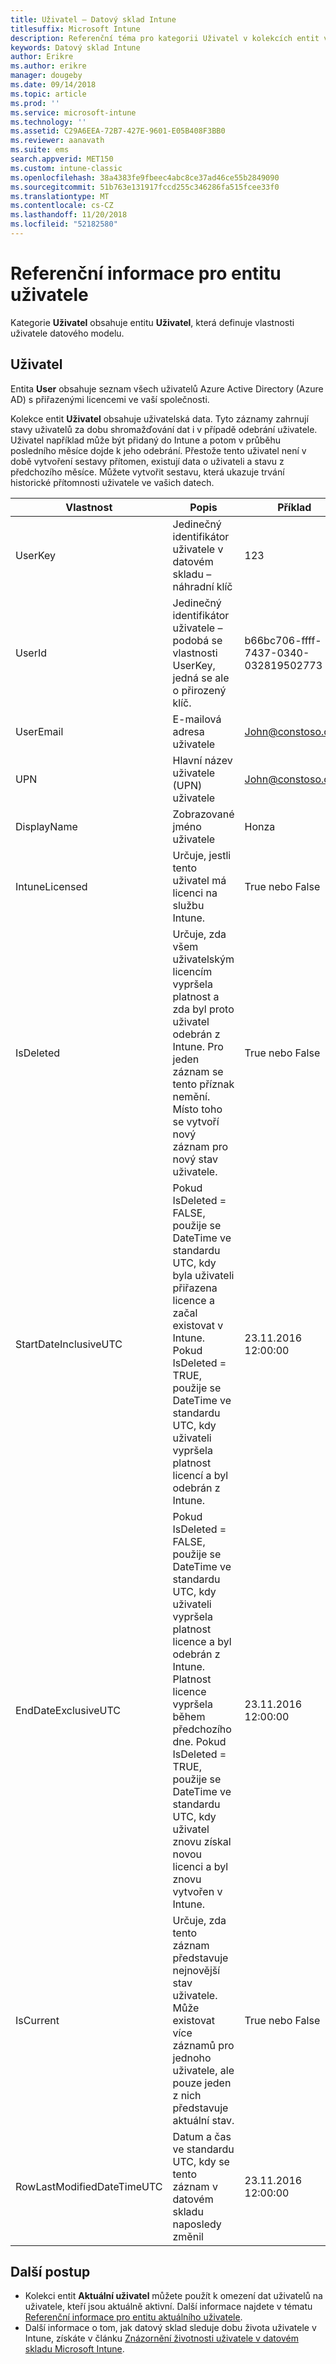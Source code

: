 ```yaml
---
title: Uživatel – Datový sklad Intune
titlesuffix: Microsoft Intune
description: Referenční téma pro kategorii Uživatel v kolekcích entit v rozhraní API datového skladu Intune
keywords: Datový sklad Intune
author: Erikre
ms.author: erikre
manager: dougeby
ms.date: 09/14/2018
ms.topic: article
ms.prod: ''
ms.service: microsoft-intune
ms.technology: ''
ms.assetid: C29A6EEA-72B7-427E-9601-E05B408F3BB0
ms.reviewer: aanavath
ms.suite: ems
search.appverid: MET150
ms.custom: intune-classic
ms.openlocfilehash: 38a4383fe9fbeec4abc8ce37ad46ce55b2849090
ms.sourcegitcommit: 51b763e131917fccd255c346286fa515fcee33f0
ms.translationtype: MT
ms.contentlocale: cs-CZ
ms.lasthandoff: 11/20/2018
ms.locfileid: "52182580"
---
```

# <a name="reference-for-user-entity"></a>Referenční informace pro entitu uživatele

Kategorie **Uživatel** obsahuje entitu **Uživatel**, která definuje vlastnosti uživatele datového modelu.

## <a name="user"></a>Uživatel

Entita **User** obsahuje seznam všech uživatelů Azure Active Directory (Azure AD) s přiřazenými licencemi ve vaší společnosti.

Kolekce entit **Uživatel** obsahuje uživatelská data. Tyto záznamy zahrnují stavy uživatelů za dobu shromažďování dat i v případě odebrání uživatele. Uživatel například může být přidaný do Intune a potom v průběhu posledního měsíce dojde k jeho odebrání. Přestože tento uživatel není v době vytvoření sestavy přítomen, existují data o uživateli a stavu z předchozího měsíce. Můžete vytvořit sestavu, která ukazuje trvání historické přítomnosti uživatele ve vašich datech.

| Vlastnost  | Popis | Příklad |
|---------|------------|--------|
| UserKey |Jedinečný identifikátor uživatele v datovém skladu – náhradní klíč |123 |
| UserId |Jedinečný identifikátor uživatele – podobá se vlastnosti UserKey, jedná se ale o přirozený klíč. |b66bc706-ffff-7437-0340-032819502773 |
| UserEmail |E-mailová adresa uživatele |John@constoso.com |
| UPN | Hlavní název uživatele (UPN) uživatele | John@constoso.com |
| DisplayName |Zobrazované jméno uživatele |Honza |
| IntuneLicensed |Určuje, jestli tento uživatel má licenci na službu Intune. |True nebo False |
| IsDeleted | Určuje, zda všem uživatelským licencím vypršela platnost a zda byl proto uživatel odebrán z Intune. Pro jeden záznam se tento příznak nemění. Místo toho se vytvoří nový záznam pro nový stav uživatele. |True nebo False |
| StartDateInclusiveUTC |Pokud IsDeleted = FALSE, použije se DateTime ve standardu UTC, kdy byla uživateli přiřazena licence a začal existovat v Intune. Pokud IsDeleted = TRUE, použije se DateTime ve standardu UTC, kdy uživateli vypršela platnost licencí a byl odebrán z Intune. |23.11.2016 12:00:00 |
| EndDateExclusiveUTC |Pokud IsDeleted = FALSE, použije se DateTime ve standardu UTC, kdy uživateli vypršela platnost licence a byl odebrán z Intune. Platnost licence vypršela během předchozího dne. Pokud IsDeleted = TRUE, použije se DateTime ve standardu UTC, kdy uživatel znovu získal novou licenci a byl znovu vytvořen v Intune.  |23.11.2016 12:00:00 |
| IsCurrent |Určuje, zda tento záznam představuje nejnovější stav uživatele. Může existovat více záznamů pro jednoho uživatele, ale pouze jeden z nich představuje aktuální stav.  |True nebo False |
| RowLastModifiedDateTimeUTC |Datum a čas ve standardu UTC, kdy se tento záznam v datovém skladu naposledy změnil  |23.11.2016 12:00:00 |

## <a name="next-steps"></a>Další postup
 - Kolekci entit **Aktuální uživatel** můžete použít k omezení dat uživatelů na uživatele, kteří jsou aktuálně aktivní. Další informace najdete v tématu [Referenční informace pro entitu aktuálního uživatele](reports-ref-current-user.md).
 - Další informace o tom, jak datový sklad sleduje dobu života uživatele v Intune, získáte v článku [Znázornění životnosti uživatele v datovém skladu Microsoft Intune](reports-ref-user-timeline.md).
